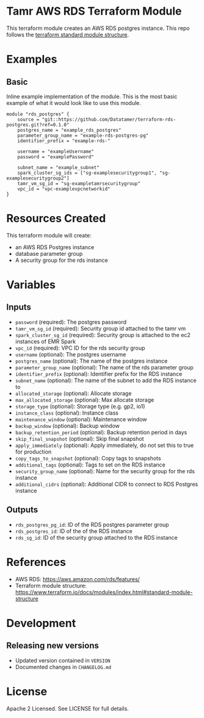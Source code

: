 # Tamr AWS RDS Terraform Module
This terraform module creates an AWS RDS postgres instance.
This repo follows the [terraform standard module structure](https://www.terraform.io/docs/modules/index.html#standard-module-structure).

# Examples
## Basic
Inline example implementation of the module.  This is the most basic example of what it would look like to use this module.
```
module "rds_postgres" {
    source = "git::https://github.com/Datatamer/terraform-rds-postgres.git?ref=0.1.0"
    postgres_name = "example_rds_postgres"
    parameter_group_name = "example-rds-postgres-pg"
    identifier_prefix = "example-rds-"

    username = "exampleUsername"
    password = "examplePassword"

    subnet_name = "example_subnet"
    spark_cluster_sg_ids = ["sg-examplesecuritygroup1", "sg-examplesecuritygroup2"]
    tamr_vm_sg_id = "sg-exampletamrsecuritygroup"
    vpc_id = "vpc-examplevpcnetworkid"
}
```

# Resources Created
This terraform module will create:
* an AWS RDS Postgres instance
* database parameter group
* A security group for the rds instance

# Variables
## Inputs
* `password` (required): The postgres password
* `tamr_vm_sg_id` (required): Security group id attached to the tamr vm
* `spark_cluster_sg_id` (required): Security group is attached to the ec2 instances of EMR Spark
* `vpc_id` (required): VPC ID for the rds security group
* `username` (optional): The postgres username
* `postgres_name` (optional): The name of the postgres instance
* `parameter_group_name` (optional): The name of the rds parameter group
* `identifier_prefix` (optional): Identifier prefix for the RDS instance
* `subnet_name` (optional): The name of the subnet to add the RDS instance to
* `allocated_storage` (optional): Allocate storage
* `max_allocated_storage` (optional): Max allocate storage
* `storage_type` (optional): Storage type (e.g. gp2, io1)
* `instance_class` (optional): Instance class
* `maintenance_window` (optional): Maintenance window
* `backup_window` (optional): Backup window
* `backup_retention_period` (optional): Backup retention period in days
* `skip_final_snapshot` (optional): Skip final snapshot
* `apply_immediately` (optional): Apply immediately, do not set this to true for production
* `copy_tags_to_snapshot` (optional): Copy tags to snapshots
* `additional_tags` (optional): Tags to set on the RDS instance
* `security_group_name` (optional): Name for the security group for the rds instance
* `additional_cidrs` (optional): Additional CIDR to connect to RDS Postgres instance

## Outputs
* `rds_postgres_pg_id`: ID of the RDS postgres parameter group
* `rds_postgres_id`: ID of the of the RDS instance
* `rds_sg_id`: ID of the security group attached to the RDS instance

# References
* AWS RDS: https://aws.amazon.com/rds/features/
* Terraform module structure: https://www.terraform.io/docs/modules/index.html#standard-module-structure

# Development
## Releasing new versions
* Updated version contained in `VERSION`
* Documented changes in `CHANGELOG.md`

# License
Apache 2 Licensed. See LICENSE for full details.
